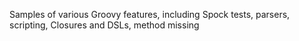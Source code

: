 Samples of various Groovy features, including Spock tests, parsers, scripting, Closures and DSLs, method missing